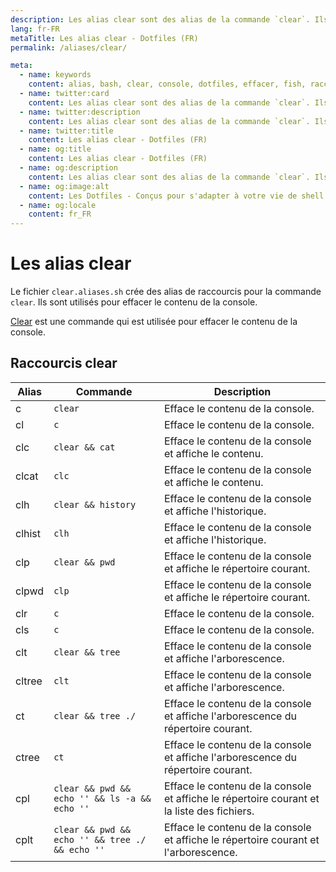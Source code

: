 ```yaml
---
description: Les alias clear sont des alias de la commande `clear`. Ils sont utilisés pour effacer le contenu de la console.
lang: fr-FR
metaTitle: Les alias clear - Dotfiles (FR)
permalink: /aliases/clear/

meta:
  - name: keywords
    content: alias, bash, clear, console, dotfiles, effacer, fish, raccourcis, shell, terminal, zsh
  - name: twitter:card
    content: Les alias clear sont des alias de la commande `clear`. Ils sont utilisés pour effacer le contenu de la console.
  - name: twitter:description
    content: Les alias clear sont des alias de la commande `clear`. Ils sont utilisés pour effacer le contenu de la console.
  - name: twitter:title
    content: Les alias clear - Dotfiles (FR)
  - name: og:title
    content: Les alias clear - Dotfiles (FR)
  - name: og:description
    content: Les alias clear sont des alias de la commande `clear`. Ils sont utilisés pour effacer le contenu de la console.
  - name: og:image:alt
    content: Les Dotfiles - Conçus pour s'adapter à votre vie de shell
  - name: og:locale
    content: fr_FR
---
```


# Les alias clear

Le fichier `clear.aliases.sh` crée des alias de raccourcis pour la commande
`clear`. Ils sont utilisés pour effacer le contenu de la console.

[Clear](<https://en.wikipedia.org/wiki/Clear_(command)>) est une commande qui est
utilisée pour effacer le contenu de la console.

## Raccourcis clear

| Alias  | Commande                                        | Description                                                                                |
| ------ | ----------------------------------------------- | ------------------------------------------------------------------------------------------ |
| c      | `clear`                                         | Efface le contenu de la console.                                                           |
| cl     | `c`                                             | Efface le contenu de la console.                                                           |
| clc    | `clear && cat`                                  | Efface le contenu de la console et affiche le contenu.                                     |
| clcat  | `clc`                                           | Efface le contenu de la console et affiche le contenu.                                     |
| clh    | `clear && history`                              | Efface le contenu de la console et affiche l'historique.                                   |
| clhist | `clh`                                           | Efface le contenu de la console et affiche l'historique.                                   |
| clp    | `clear && pwd`                                  | Efface le contenu de la console et affiche le répertoire courant.                          |
| clpwd  | `clp`                                           | Efface le contenu de la console et affiche le répertoire courant.                          |
| clr    | `c`                                             | Efface le contenu de la console.                                                           |
| cls    | `c`                                             | Efface le contenu de la console.                                                           |
| clt    | `clear && tree`                                 | Efface le contenu de la console et affiche l'arborescence.                                 |
| cltree | `clt`                                           | Efface le contenu de la console et affiche l'arborescence.                                 |
| ct     | `clear && tree ./`                              | Efface le contenu de la console et affiche l'arborescence du répertoire courant.           |
| ctree  | `ct`                                            | Efface le contenu de la console et affiche l'arborescence du répertoire courant.           |
| cpl    | `clear && pwd && echo '' && ls -a && echo ''`   | Efface le contenu de la console et affiche le répertoire courant et la liste des fichiers. |
| cplt   | `clear && pwd && echo '' && tree ./ && echo ''` | Efface le contenu de la console et affiche le répertoire courant et l'arborescence.        |
